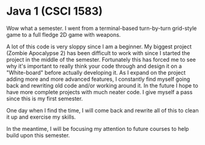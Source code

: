 # Java 1 (CSCI 1583)

Wow what a semester. I went from a terminal-based turn-by-turn grid-style game to a full fledge 2D game with weapons.

A lot of this code is very sloppy since I am a beginner. My biggest project (Zombie Apocalypse 2) has been difficult to work with since I started the project in the middle of the semester.
Fortunately this has forced me to see why it's important to really think your code through and design it on a "White-board" before actually developing it.
As I expand on the project adding more and more advanced features, I constantly find myself going back and rewriting old code and/or working around it. 
In the future I hope to have more complete projects with much neater code. I give myself a pass since this is my first semester.

One day when I find the time, I will come back and rewrite all of this to clean it up and exercise my skills.

In the meantime, I will be focusing my attention to future courses to help build upon this semester.
 
